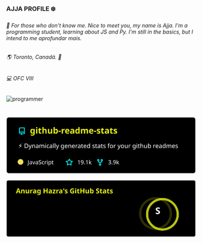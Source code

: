 ###  AJJA PROFILE ❄️

###### 🌠 For those who don't know me. Nice to meet you, my name is Ajja. I'm a programming student, learning about JS and Py. I'm still in the basics, but I intend to  me aprofundar mais.

###### 🌎 Toronto, Canadá. 🍁

######  💻 OFC VIII

![programmer](https://github.com/dcAjja/dcAjja/blob/main/programmer.gif)   
#
 <p align="center"><img src="/readme-stats.svg?raw=true" alt="dcAjja"/></p>                                   
 
 <p align="center"><img src="stats.svg?raw=true" alt="dcAjja"/></p>








